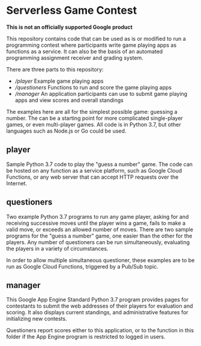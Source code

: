 # Serverless Game Contest

**This is not an officially supported Google product**

This repository contains code that can be used as is or modified to run
a programming contest where participants write game playing apps as
functions as a service. It can also be the basis of an automated programming
assignment receiver and grading system.

There are three parts to this repository:

* */player* Example game playing apps
* */questioners* Functions to run and score the game playing apps
* */manager* An application participants can use to submit game playing apps
and view scores and overall standings

The examples here are all for the simplest possible game: guessing a number.
The can be a starting point for more complicated single-player games, or
even multi-player games. All code is in Python 3.7, but other languages such
as Node.js or Go could be used.

## player

Sample Python 3.7 code to play the "guess a number" game. The code can be
hosted on any function as a service platform, such as Google Cloud Functions,
or any web server that can accept HTTP requests over the Internet.

## questioners

Two example Python 3.7 programs to run any game player, asking for and
receiving successive moves until the player wins a game, fails to make a
valid move, or exceeds an allowed number of moves. There are two sample
programs for the "guess a number" game, one easier than the other for the
players. Any number of questioners can be run simultaneously, evaluating
the players in a variety of circumstances.

In order to allow multiple simultaneous questioner, these examples are to be
run as Google Cloud Functions, triggered by a Pub/Sub topic.

## manager

This Google App Engine Standard Python 3.7 program provides pages for
contestants to submit the web addresses of their players for evaluation and
scoring. It also displays current standings, and administrative features for
initializing new contests.

Questioners report scores either to this application, or to the function
in this folder if the App Engine program is restricted to logged in users.
